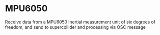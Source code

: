 # MPU6050
Receive data from a MPU6050 inertial measurement unit of six degrees of freedom, and send to supercollider and processing via OSC message
